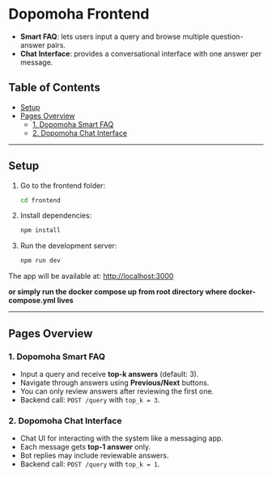 # Dopomoha Frontend


- **Smart FAQ**: lets users input a query and browse multiple question-answer pairs.
- **Chat Interface**: provides a conversational interface with one answer per message.

## Table of Contents

- [Setup](#setup)  
- [Pages Overview](#pages-overview)  
  - [1. Dopomoha Smart FAQ](#1-dopomoha-smart-faq)  
  - [2. Dopomoha Chat Interface](#2-dopomoha-chat-interface)  


---

## Setup

1. Go to the frontend folder:
   ```bash
   cd frontend
   ```

2. Install dependencies:
   ```bash
   npm install
   ```

3. Run the development server:
   ```bash
   npm run dev
   ```

The app will be available at: [http://localhost:3000](http://localhost:3000)

**or simply run the docker compose up from root directory where docker-compose.yml lives**

---

## Pages Overview

### 1. Dopomoha Smart FAQ

- Input a query and receive **top-k answers** (default: 3).
- Navigate through answers using **Previous/Next** buttons.
- You can only review answers after reviewing the first one.
- Backend call: `POST /query` with `top_k = 3`.

### 2. Dopomoha Chat Interface

- Chat UI for interacting with the system like a messaging app.
- Each message gets **top-1 answer** only.
- Bot replies may include reviewable answers.
- Backend call: `POST /query` with `top_k = 1`.
